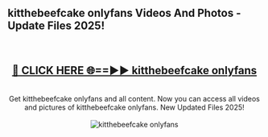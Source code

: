 <h2>kitthebeefcake onlyfans Videos And Photos - Update Files 2025!</h2>
<br>
<div align="center">
<h2><a href="https://linkcuts.com/hfmhzwbr" rel="nofollow">🔴 CLICK HERE 🌐==►► kitthebeefcake onlyfans</a></h2>
<br>
Get kitthebeefcake onlyfans and all content. Now you can access all videos and pictures of kitthebeefcake onlyfans. New Updated Files 2025!
<br>
<br>
<a href="https://linkcuts.com/hfmhzwbr" rel="nofollow" data-target="animated-image.originalLink"><img src="https://i.ibb.co.com/WyWwxjT/player-gif2.gif" alt="kitthebeefcake onlyfans" style="max-width: 100%; display: inline-block;" data-target="animated-image.originalImage"></a>
</div>
<br>